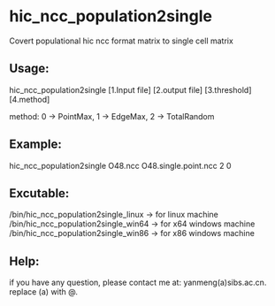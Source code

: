 # hic_ncc_population2single
Covert populational hic ncc format matrix to single cell matrix

## Usage: 
hic_ncc_population2single [1.Input file] [2.output file] [3.threshold] [4.method]

method: 0 -> PointMax, 1 -> EdgeMax, 2 -> TotalRandom

## Example:
hic_ncc_population2single O48.ncc O48.single.point.ncc 2 0

## Excutable:
/bin/hic_ncc_population2single_linux -> for linux machine
/bin/hic_ncc_population2single_win64 -> for x64 windows machine
/bin/hic_ncc_population2single_win86 -> for x86 windows machine

## Help:

if you have any question, please contact me at: yanmeng(a)sibs.ac.cn. replace (a) with @.

